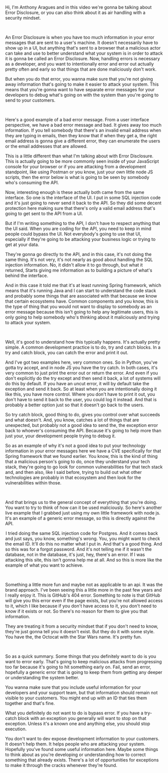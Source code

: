 Hi, I'm Anthony Aragues and in this video we're gonna be talking about Error Disclosure, or you can also think about it as air handling with a security mindset.

 

An Error Disclosure is when you have too much information in your error messages that are sent to a user's machine. It doesn't necessarily have to show up in a UI, but anything that's sent to a browser that a malicious actor can take and use to better understand what your system is in order to attack it is gonna be called an Error Disclosure. Now, handling errors is necessary as a developer, and you want to intentionally error and error out actually pretty often and early so that things that are done maliciously don't work.

But when you do that error, you wanna make sure that you're not giving away information that's going to make it easier to attack your system. This means that you're gonna want to have separate error messages for your developers to debug what's going on with the system than you're going to send to your customers.

 

Here's a good example of a bad error message. From a user interface perspective, we have a bad error message and bad. It gives away too much information. If you tell somebody that there's an invalid email address when they are typing in emails, then they know that if when they get a, the right email address is gonna give a different error, they can enumerate the users or the email addresses that are allowed.

This is a little different than what I'm talking about with Error Disclosure. This is actually going to be more commonly seen inside of your JavaScript console for your browser or if you are attacking from a development standpoint, like using Postman or you know, just your own little node JS scripts, then the error below is what is going to be seen by somebody who's consuming the API.

Now, interesting enough is these actually both came from the same interface. So one is the interface of the UI. I put in some SQL injection code and it's just going to never send it back to the API. So they did some decent protection here making sure that there's only a valid email address that's going to get sent to the API from a UI.

But if I'm writing something to the API, I don't have to respect anything that the UI said. When you are coding for the API, you need to keep in mind people could bypass the UI. Not everybody's going to use that UI, especially if they're going to be attacking your business logic or trying to get at your data.

They're gonna go directly to the API, and in this case, it's not doing the same thing. It's not very, it's not nearly as good about handling the SQL injection information. No, it didn't allow it to go through, but what it returned, Starts giving me information as to building a picture of what's behind the interface.

And in this case it told me that it's at least running Spring framework, which means that it's running Java and I can start to understand the code stack and probably some things that are associated with that because we know that certain ecosystems have. Common components and you know, this is the type of thing that you would not want to display to somebody as an error message because this isn't going to help any legitimate users, this is only going to help somebody who's thinking about it maliciously and trying to attack your system.

 

Well, it's good to understand how this typically happens. It's actually pretty simple. A common development practice is to do, try and catch blocks. In a try and catch block, you can catch the error and print it out.

And I've got two examples here, very common ones. So in Python, you've gotta try accept, and in node JS you have the try catch. In both cases, it's very common to just print the error out or return the error. And even if you don't explicitly do the try except and then send it back, a lot of systems will do this by default. If you have an uncut error, it will by default take the exception and send it back. So at least when you are intentionally doing it like this, you have more control. Where you don't have to print it out, you don't have to send it back to the user, you could log it instead. And that is probably a better option just so that it doesn't go back to the users.

So try catch block, good thing to do, gives you control over what succeeds and what doesn't. And, you know, catches a lot of things that are unexpected, but probably not a good idea to send the, the exception error back to whoever's consuming the API. Because it's going to help more than just your, your development people trying to debug it.

So as an example of why it's not a good idea to put your technology information in your error messages here we have a CVE specifically for that Spring framework that we found earlier. You know, this is the kind of thing that a malicious person's going to do, once they understand your tech stack, they're going to go look for common vulnerabilities for that tech stack and, and then also, like I said before, trying to build out what other technologies are probably in that ecosystem and then look for the vulnerabilities within those.

 

And that brings us to the general concept of everything that you're doing. You want to try to think of how can it be used maliciously. So here's another live example that I grabbed just using my own little framework with node js. It's an example of a generic error message, so this is directly against the API.



 I tried doing the same SQL injection code for Postgres. And it comes back and just says, you know, something's wrong. You, you might want to check the email ID. It'll do this no matter what I put in. And that's a good thing. And so this was for a forgot password. And it's not telling me if it wasn't the database, not in the database, it's just, hey, there's an error. If I was attacking this site, this isn't gonna help me at all. And so this is more like the example of what you want to achieve.

 

Something a little more fun and maybe not as applicable to an api. It was the brand approach. I've been seeing this a little more in the past few years and I really enjoy it. This is GitHub's 404 error. Something to note is that GitHub will give you this error even if the page exists, but you're not allowed access to it, which I like because if you don't have access to it, you don't need to know if it exists or not. So there's no reason for them to give you that information.

They are treating it from a security mindset that if you don't need to know, they're just gonna tell you it doesn't exist. But they do it with some style. You have the, the Octocat with the Star Wars name. It's pretty fun.

 

So as a quick summary. Some things that you definitely want to do is you want to error early. That's going to keep malicious attacks from progressing too far because it's going to hit something early on. Fail, send an error, hopefully a generic error that is going to keep them from getting any deeper or understanding the system better.

You wanna make sure that you include useful information for your developers and your support team, but that information should remain not visible to your customers. You might end up with an ID that ties them together and that's fine.

What you definitely do not want to do is bypass error. If you have a try-catch block with an exception you generally will want to stop on that exception. Unless it's a known one and anything else, you should stop execution.

You don't want to dev expose development information to your customers. It doesn't help them. It helps people who are attacking your system. Hopefully you've found some useful information here. Maybe some things to think about as you're developing or understanding how to correct something that already exists. There's a lot of opportunities for exceptions to make it through the cracks whenever they're found.
